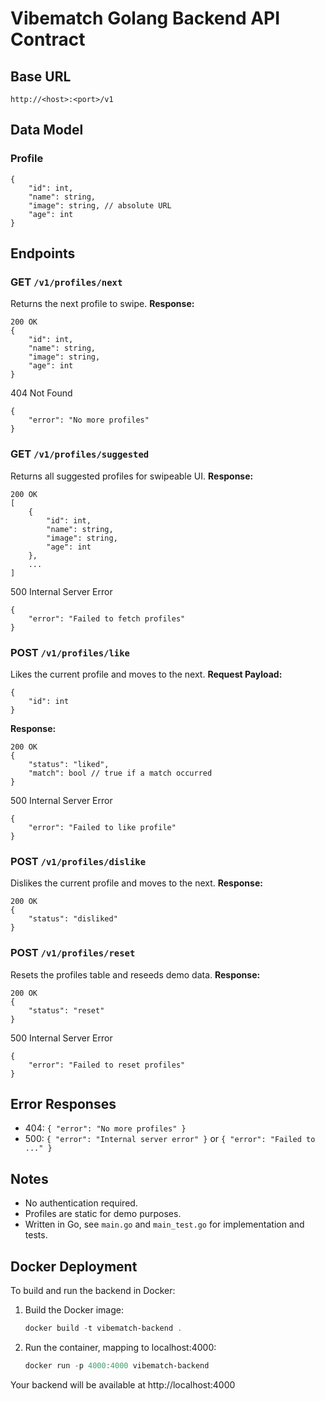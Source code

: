 
# Vibematch Golang Backend API Contract

## Base URL
`http://<host>:<port>/v1`

## Data Model
### Profile
```
{
	"id": int,
	"name": string,
	"image": string, // absolute URL
	"age": int
}
```

## Endpoints

### GET `/v1/profiles/next`
Returns the next profile to swipe.
**Response:**
```
200 OK
{
	"id": int,
	"name": string,
	"image": string,
	"age": int
}
```
404 Not Found
```
{
	"error": "No more profiles"
}
```

### GET `/v1/profiles/suggested`
Returns all suggested profiles for swipeable UI.
**Response:**
```
200 OK
[
	{
		"id": int,
		"name": string,
		"image": string,
		"age": int
	},
	...
]
```
500 Internal Server Error
```
{
	"error": "Failed to fetch profiles"
}
```

### POST `/v1/profiles/like`
Likes the current profile and moves to the next.
**Request Payload:**
```
{
	"id": int
}
```
**Response:**
```
200 OK
{
	"status": "liked",
	"match": bool // true if a match occurred
}
```
500 Internal Server Error
```
{
	"error": "Failed to like profile"
}
```

### POST `/v1/profiles/dislike`
Dislikes the current profile and moves to the next.
**Response:**
```
200 OK
{
	"status": "disliked"
}
```

### POST `/v1/profiles/reset`
Resets the profiles table and reseeds demo data.
**Response:**
```
200 OK
{
	"status": "reset"
}
```
500 Internal Server Error
```
{
	"error": "Failed to reset profiles"
}
```

## Error Responses
- 404: `{ "error": "No more profiles" }`
- 500: `{ "error": "Internal server error" }` or `{ "error": "Failed to ..." }`

## Notes
- No authentication required.
- Profiles are static for demo purposes.
- Written in Go, see `main.go` and `main_test.go` for implementation and tests.

## Docker Deployment

To build and run the backend in Docker:

1. Build the Docker image:
	```powershell
	docker build -t vibematch-backend .
	```

2. Run the container, mapping to localhost:4000:
	```powershell
	docker run -p 4000:4000 vibematch-backend
	```

Your backend will be available at http://localhost:4000
